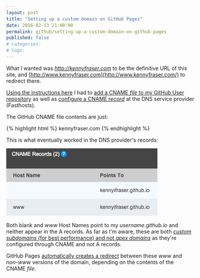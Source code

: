 ```yaml
---
layout: post
title: "Setting up a custom domain on GitHub Pages"
date: 2016-02-13 21:00:00
permalink: github/setting-up-a-custom-domain-on-github-pages
published: false
# categories: 
# tags: 
---
```

What I wanted was *http://kennyfraser.com* to be the definitive URL of this site, and [http://www.kennyfraser.com](http://www.kennyfraser.com/) to redirect there.

[Using the instructions here](https://help.github.com/articles/using-a-custom-domain-with-github-pages/) I had to [add a CNAME *file* to my GitHub User repository](https://help.github.com/articles/setting-up-your-pages-site-repository/) as well as [configure a CNAME *record*](https://help.github.com/articles/setting-up-a-custom-subdomain/) at the DNS service provider (Fasthosts).

The GitHub CNAME file contents are just:

{% highlight html %}
kennyfraser.com
{% endhighlight %}

This is what eventually worked in the DNS provider's records:

![CNAME records at Fasthosts](/img/CNAME-records-fasthosts-github-pages.png)

Both blank and *www* Host Names point to my *username.github.io* and neither appear in the A records. As far as I'm aware, these are both [*custom subdomains* (for best performance) and not *apex domains*](https://help.github.com/articles/about-custom-domains-for-github-pages-sites/) as they're configured through CNAME and not A records.  

GitHub Pages [automatically creates a redirect](https://help.github.com/articles/setting-up-an-apex-domain-and-www-subdomain/) between these *www* and *non-www* versions of the domain, depending on the contents of the CNAME *file*.